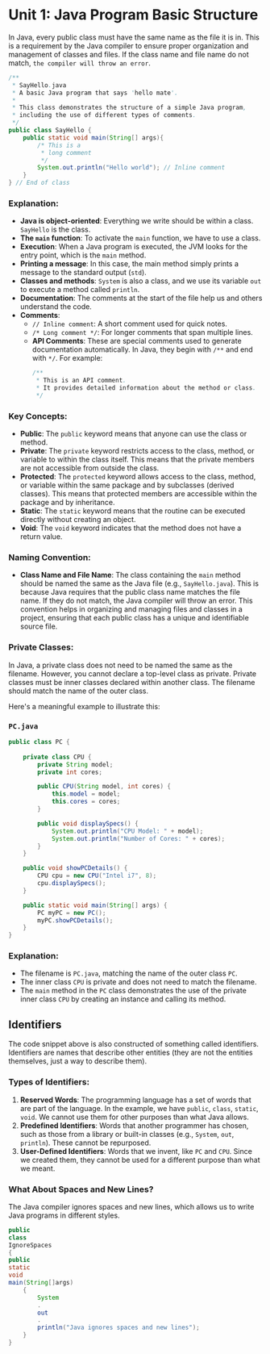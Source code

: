 # Unit 1: Java Program Basic Structure
In Java, every public class must have the same name as the file it is in. This is a requirement by the Java compiler to ensure proper organization and management of classes and files. If the class name and file name do not match, `the compiler will throw an error`.

```java
/**
 * SayHello.java
 * A basic Java program that says 'hello mate'.
 * 
 * This class demonstrates the structure of a simple Java program,
 * including the use of different types of comments.
 */
public class SayHello {
    public static void main(String[] args){
        /* This is a
         * long comment
         */
        System.out.println("Hello world"); // Inline comment
    }
} // End of class
```

### Explanation:

- **Java is object-oriented**: Everything we write should be within a class. `SayHello` is the class.
- **The `main` function**: To activate the `main` function, we have to use a class.
- **Execution**: When a Java program is executed, the JVM looks for the entry point, which is the `main` method.
- **Printing a message**: In this case, the main method simply prints a message to the standard output (`std`).
- **Classes and methods**: `System` is also a class, and we use its variable `out` to execute a method called `println`.
- **Documentation**: The comments at the start of the file help us and others understand the code.
- **Comments**:
  - `// Inline comment`: A short comment used for quick notes.
  - `/* Long comment */`: For longer comments that span multiple lines.
  - **API Comments**: These are special comments used to generate documentation automatically. In Java, they begin with `/**` and end with `*/`. For example:
    ```java
    /**
     * This is an API comment.
     * It provides detailed information about the method or class.
     */
    ```

### Key Concepts:

- **Public**: The `public` keyword means that anyone can use the class or method.
- **Private**: The `private` keyword restricts access to the class, method, or variable to within the class itself. This means that the private members are not accessible from outside the class.
- **Protected**: The `protected` keyword allows access to the class, method, or variable within the same package and by subclasses (derived classes). This means that protected members are accessible within the package and by inheritance.
- **Static**: The `static` keyword means that the routine can be executed directly without creating an object.
- **Void**: The `void` keyword indicates that the method does not have a return value.

### Naming Convention:

- **Class Name and File Name**: The class containing the `main` method should be named the same as the Java file (e.g., `SayHello.java`). This is because Java requires that the public class name matches the file name. If they do not match, the Java compiler will throw an error. This convention helps in organizing and managing files and classes in a project, ensuring that each public class has a unique and identifiable source file.

### Private Classes:

In Java, a private class does not need to be named the same as the filename. However, you cannot declare a top-level class as private. Private classes must be inner classes declared within another class. The filename should match the name of the outer class.

Here's a meaningful example to illustrate this:

### `PC.java`
```java
public class PC {
    
    private class CPU {
        private String model;
        private int cores;

        public CPU(String model, int cores) {
            this.model = model;
            this.cores = cores;
        }

        public void displaySpecs() {
            System.out.println("CPU Model: " + model);
            System.out.println("Number of Cores: " + cores);
        }
    }

    public void showPCDetails() {
        CPU cpu = new CPU("Intel i7", 8);
        cpu.displaySpecs();
    }

    public static void main(String[] args) {
        PC myPC = new PC();
        myPC.showPCDetails();
    }
}
```

### Explanation:

- The filename is `PC.java`, matching the name of the outer class `PC`.
- The inner class `CPU` is private and does not need to match the filename.
- The `main` method in the `PC` class demonstrates the use of the private inner class `CPU` by creating an instance and calling its method.

## Identifiers

The code snippet above is also constructed of something called identifiers. Identifiers are names that describe other entities (they are not the entities themselves, just a way to describe them).

### Types of Identifiers:

1. **Reserved Words**: The programming language has a set of words that are part of the language. In the example, we have `public`, `class`, `static`, `void`. We cannot use them for other purposes than what Java allows.
2. **Predefined Identifiers**: Words that another programmer has chosen, such as those from a library or built-in classes (e.g., `System`, `out`, `println`). These cannot be repurposed.
3. **User-Defined Identifiers**: Words that we invent, like `PC` and `CPU`. Since we created them, they cannot be used for a different purpose than what we meant.

### What About Spaces and New Lines?
The Java compiler ignores spaces and new lines, which allows us to write Java programs in different styles.

```java
public 
class 
IgnoreSpaces
{ 
public 
static 
void 
main(String[]args)
    {
        System
        .
        out
        .
        println("Java ignores spaces and new lines");
    }
}
```


